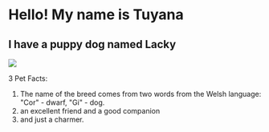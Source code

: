 # Hello! My name is Tuyana

## I have a puppy dog named Lacky

![](TD2022tuyana/My-pet/images/korgi-3.JPG)


3 Pet Facts:
1. The name of the breed comes from two words from the Welsh language: "Cor" - dwarf, "Gi" - dog.
2. an excellent friend and a good companion
3. and just a charmer.
